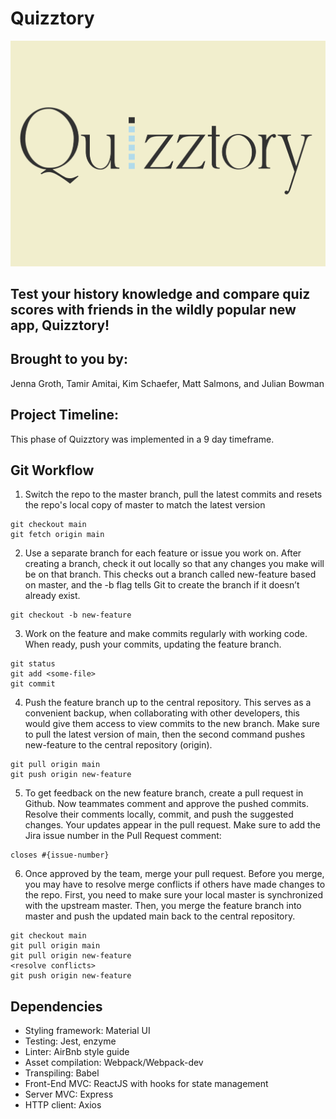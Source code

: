 # Quizztory

![alt text](https://github.com/Blue-Ocean-A/Quizztory/blob/main/quizztoryLogo.jpg?raw=true)

## Test your history knowledge and compare quiz scores with friends in the wildly popular new app, Quizztory!

## Brought to you by:
Jenna Groth, Tamir Amitai, Kim Schaefer, Matt Salmons, and Julian Bowman

## Project Timeline:
This phase of Quizztory was implemented in a 9 day timeframe.


## Git Workflow
1) Switch the repo to the master branch, pull the latest commits and resets the repo's local copy of master to match the latest version
```
git checkout main
git fetch origin main
```
2) Use a separate branch for each feature or issue you work on. After creating a branch, check it out locally so that any changes you make will be on that branch. This checks out a branch called new-feature based on master, and the -b flag tells Git to create the branch if it doesn’t already exist.
```
git checkout -b new-feature
```
3) Work on the feature and make commits regularly with working code. When ready, push your commits, updating the feature branch.
```
git status
git add <some-file>
git commit
```
4) Push the feature branch up to the central repository. This serves as a convenient backup, when collaborating with other developers, this would give them access to view commits to the new branch. Make sure to pull the latest version of main, then the second command pushes new-feature to the central repository (origin).
```
git pull origin main
git push origin new-feature
```
5) To get feedback on the new feature branch, create a pull request in Github. Now teammates comment and approve the pushed commits. Resolve their comments locally, commit, and push the suggested changes. Your updates appear in the pull request. Make sure to add the Jira issue number in the Pull Request comment:
```
closes #{issue-number}
```
6) Once approved by the team, merge your pull request. Before you merge, you may have to resolve merge conflicts if others have made changes to the repo. First, you need to make sure your local master is synchronized with the upstream master. Then, you merge the feature branch into master and push the updated main back to the central repository.
```
git checkout main
git pull origin main
git pull origin new-feature
<resolve conflicts>
git push origin new-feature
```

## Dependencies
- Styling framework: Material UI
- Testing: Jest, enzyme
- Linter: AirBnb style guide
- Asset compilation: Webpack/Webpack-dev
- Transpiling: Babel
- Front-End MVC: ReactJS with hooks for state management
- Server MVC: Express
- HTTP client: Axios
